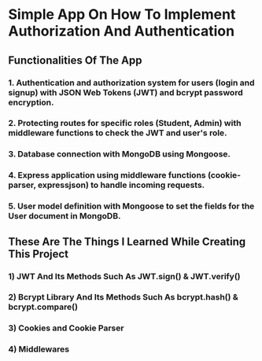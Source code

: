 # Simple App On How To Implement Authorization And Authentication

## Functionalities Of The App

### 1. Authentication and authorization system for users (login and signup) with JSON Web Tokens (JWT) and bcrypt password encryption.
### 2. Protecting routes for specific roles (Student, Admin) with middleware functions to check the JWT and user's role.
### 3. Database connection with MongoDB using Mongoose.
### 4. Express application using middleware functions (cookie-parser, expressjson) to handle incoming requests.
### 5. User model definition with Mongoose to set the fields for the User document in MongoDB.

## These Are The Things I Learned While Creating This Project

### 1) JWT And Its Methods Such As JWT.sign() & JWT.verify()
### 2) Bcrypt Library And Its Methods Such As bcrypt.hash() & bcrypt.compare()
### 3) Cookies and Cookie Parser
### 4) Middlewares

